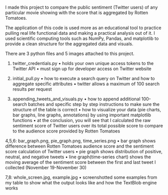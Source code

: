I made this project to compare the public sentiment (Twitter users) of any particular movie showing with the score that is aggregated by Rotten Tomatoes.

The application of this code is used more as an educational tool to practice pulling real life functional data and making a practical analysis out of it. I used scientific computing tools such as NumPy, Pandas, and matplotlib to provide a clean structure for the aggregated data and visuals.

There are 3 python files and 5 images attached to this project.

1.	twitter_credentials.py
•	holds your own unique access tokens to the Twitter API
•	must sign up for developer access on Twitter website

2.	initial_pull.py
•	how to execute a search query on Twitter and how to aggregate specific attributes
•	twitter allows a maximum of 100 search results per request

3.	appending_tweets_and_visuals.py
•	how to append additional 100-search batches and specific step by step instructions to make sure the structure of the table is correct
•	how to visualize your data (pie charts, bar graphs, line graphs, annotations) by using important matplotlib functions
•	at the conclusion, you will see that I calculated the raw sentiment score of Twitter users over its total possible score to compare to the audience score provided by Rotten Tomatoes

4,5,6: bar_graph.png, pie_graph.png, time_series.png
•	bar graph shows difference between Rotten Tomatoes audience score and the sentiment score calculation of Twitter users
•	pie graph shows distribution of positive, neutral, and negative tweets
•	line graph(time-series chart) shows the moving average of the sentiment score between the first and last tweet I collected (November 19-November 30)

7,8: whole_screen.jpg, example.jpg
•	screenshotted some examples from my table to show what the output looks like and how the TextBlob engine works
